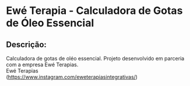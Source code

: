 # Ewé Terapia - Calculadora de Gotas de Óleo Essencial

## Descrição:
  Calculadora de gotas de oléo essencial.
  Projeto desenvolvido em parceria com a empresa Ewé Terapias.\
  Ewé Terapias\
  (https://www.instagram.com/eweterapiasintegrativas/)   

